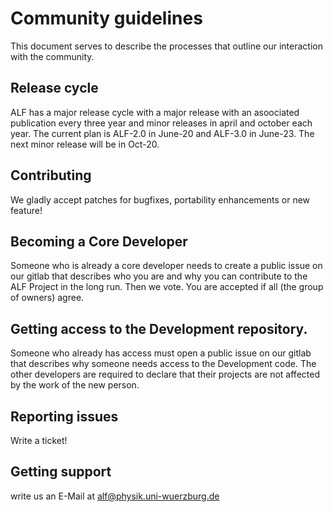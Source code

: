 # Community guidelines
This document serves to describe the processes that outline our interaction with the community.
## Release cycle
ALF has a major release cycle with a major release with an asoociated publication
every three year and minor releases in april and october each year.
The current plan is ALF-2.0 in June-20 and ALF-3.0 in June-23.
The next minor release will be in Oct-20.

## Contributing
We gladly accept patches for bugfixes, portability enhancements or new feature!

## Becoming a Core Developer
Someone who is already a core developer needs to create a public issue on our gitlab
that describes who you are and why you can contribute to the ALF Project in the long run.
Then we vote. You are accepted if all (the group of owners) agree.

## Getting access to the Development repository.
Someone who already has access must open a public issue on our gitlab that describes
why someone needs access to the Development code. The other developers are required to declare
that their projects are not affected by the work of the new person.

## Reporting issues
Write a ticket!

## Getting support
 write us an E-Mail at alf@physik.uni-wuerzburg.de